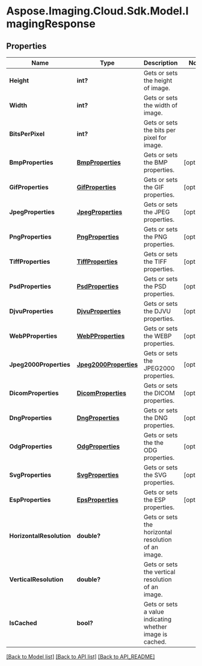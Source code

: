 # Aspose.Imaging.Cloud.Sdk.Model.ImagingResponse
## Properties

Name | Type | Description | Notes
------------ | ------------- | ------------- | -------------
**Height** | **int?** | Gets or sets the height of image. | 
**Width** | **int?** | Gets or sets the width of image. | 
**BitsPerPixel** | **int?** | Gets or sets the bits per pixel for image. | 
**BmpProperties** | [**BmpProperties**](BmpProperties.md) | Gets or sets the BMP properties. | [optional] 
**GifProperties** | [**GifProperties**](GifProperties.md) | Gets or sets the GIF properties. | [optional] 
**JpegProperties** | [**JpegProperties**](JpegProperties.md) | Gets or sets the JPEG properties. | [optional] 
**PngProperties** | [**PngProperties**](PngProperties.md) | Gets or sets the PNG properties. | [optional] 
**TiffProperties** | [**TiffProperties**](TiffProperties.md) | Gets or sets the TIFF properties. | [optional] 
**PsdProperties** | [**PsdProperties**](PsdProperties.md) | Gets or sets the PSD properties. | [optional] 
**DjvuProperties** | [**DjvuProperties**](DjvuProperties.md) | Gets or sets the DJVU properties. | [optional] 
**WebPProperties** | [**WebPProperties**](WebPProperties.md) | Gets or sets the WEBP properties. | [optional] 
**Jpeg2000Properties** | [**Jpeg2000Properties**](Jpeg2000Properties.md) | Gets or sets the JPEG2000 properties. | [optional] 
**DicomProperties** | [**DicomProperties**](DicomProperties.md) | Gets or sets the DICOM properties. | [optional] 
**DngProperties** | [**DngProperties**](DngProperties.md) | Gets or sets the DNG properties. | [optional] 
**OdgProperties** | [**OdgProperties**](OdgProperties.md) | Gets or sets the the ODG properties. | [optional] 
**SvgProperties** | [**SvgProperties**](SvgProperties.md) | Gets or sets the SVG properties. | [optional] 
**EspProperties** | [**EpsProperties**](EpsProperties.md) | Gets or sets the ESP properties. | [optional] 
**HorizontalResolution** | **double?** | Gets or sets the horizontal resolution of an image. | 
**VerticalResolution** | **double?** | Gets or sets the vertical resolution of an image. | 
**IsCached** | **bool?** | Gets or sets a value indicating whether image is cached. | 

[[Back to Model list]](API_README.md#documentation-for-models) [[Back to API list]](API_README.md#documentation-for-api-endpoints) [[Back to API_README]](API_README.md)

